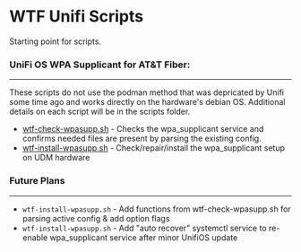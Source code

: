 # WTF Unifi Scripts

Starting point for scripts.

### UniFi OS WPA Supplicant for AT&T Fiber:
------
These scripts do not use the podman method that was depricated by Unifi some time ago and works directly on the hardware's debian OS. 
Additional details on each script will be in the scripts folder.

-  [wtf-check-wpasupp.sh](https://github.com/WhiskeyTang0F0xtr0t/unifi/blob/main/scripts/wtf-check-wpasupp.sh) - Checks the wpa_supplicant service and confirms needed files are present by parsing the existing config.
-  [wtf-install-wpasupp.sh](https://github.com/WhiskeyTang0F0xtr0t/unifi/blob/main/scripts/wtf-install-wpasupp.sh) - Check/repair/install the wpa_supplicant setup on UDM hardware


### Future Plans
------
- `wtf-install-wpasupp.sh` - Add functions from wtf-check-wpasupp.sh for parsing active config & add option flags
- `wtf-install-wpasupp.sh` - Add "auto recover" systemctl service to re-enable wpa_supplicant service after minor UnifiOS update
